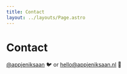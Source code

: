 ```yaml
---
title: Contact
layout: ../layouts/Page.astro
---
```


# Contact

[@appjeniksaan](https://twitter.com/appjeniksaan) 🐦 or [hello@appjeniksaan.nl](mailto:hello@appjeniksaan.nl) 📧
